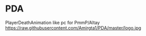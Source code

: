 # PDA
PlayerDeathAnimation like pc for PmmP/Altay
https://raw.githubusercontent.com/Amirgta1/PDA/master/logo.jpg
